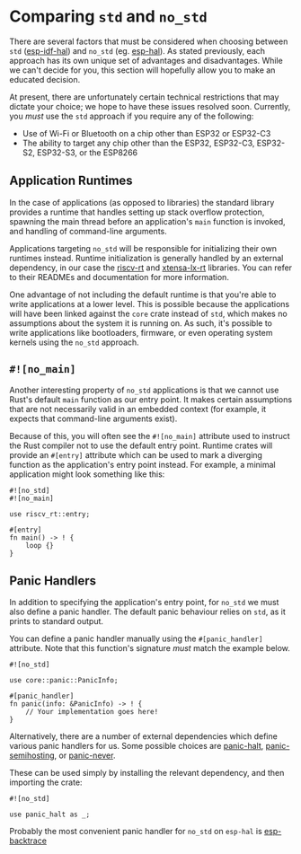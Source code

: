 # Comparing `std` and `no_std`

There are several factors that must be considered when choosing between `std` ([esp-idf-hal]) and `no_std` (eg. [esp-hal]). As stated previously, each approach has its own unique set of advantages and disadvantages. While we can't decide for you, this section will hopefully allow you to make an educated decision.

At present, there are unfortunately certain technical restrictions that may dictate your choice; we hope to have these issues resolved soon. Currently, you _must_ use the `std` approach if you require any of the following:

- Use of Wi-Fi or Bluetooth on a chip other than ESP32 or ESP32-C3
- The ability to target any chip other than the ESP32, ESP32-C3, ESP32-S2, ESP32-S3, or the ESP8266

[esp-idf-hal]: https://github.com/esp-rs/esp-idf-hal
[esp-hal]: https://github.com/esp-rs/esp-hal

## Application Runtimes

In the case of applications (as opposed to libraries) the standard library provides a runtime that handles setting up stack overflow protection, spawning the main thread before an application's `main` function is invoked, and handling of command-line arguments.

Applications targeting `no_std` will be responsible for initializing their own runtimes instead. Runtime initialization is generally handled by an external dependency, in our case the [riscv-rt] and [xtensa-lx-rt] libraries. You can refer to their READMEs and documentation for more information.

One advantage of not including the default runtime is that you're able to write applications at a lower level. This is possible because the applications will have been linked against the `core` crate instead of `std`, which makes no assumptions about the system it is running on. As such, it's possible to write applications like bootloaders, firmware, or even operating system kernels using the `no_std` approach.

[riscv-rt]: https://github.com/rust-embedded/riscv-rt
[xtensa-lx-rt]: https://github.com/esp-rs/xtensa-lx-rt

## `#![no_main]`

Another interesting property of `no_std` applications is that we cannot use Rust's default `main` function as our entry point. It makes certain assumptions that are not necessarily valid in an embedded context (for example, it expects that command-line arguments exist).

Because of this, you will often see the `#![no_main]` attribute used to instruct the Rust compiler not to use the default entry point. Runtime crates will provide an `#[entry]` attribute which can be used to mark a diverging function as the application's entry point instead. For example, a minimal application might look something like this:

```rust,ignore
#![no_std]
#![no_main]

use riscv_rt::entry;

#[entry]
fn main() -> ! {
    loop {}
}
```

## Panic Handlers

In addition to specifying the application's entry point, for `no_std` we must also define a panic handler. The default panic behaviour relies on `std`, as it prints to standard output.

You can define a panic handler manually using the `#[panic_handler]` attribute. Note that this function's signature _must_ match the example below.

```rust,ignore
#![no_std]

use core::panic::PanicInfo;

#[panic_handler]
fn panic(info: &PanicInfo) -> ! {
    // Your implementation goes here!
}
```

Alternatively, there are a number of external dependencies which define various panic handlers for us. Some possible choices are [panic-halt], [panic-semihosting], or [panic-never].

These can be used simply by installing the relevant dependency, and then importing the crate:

```rust,ignore
#![no_std]

use panic_halt as _;
```

Probably the most convenient panic handler for `no_std` on `esp-hal` is [esp-backtrace]

[panic-halt]: https://github.com/korken89/panic-halt
[panic-semihosting]: https://github.com/rust-embedded/cortex-m/tree/master/panic-semihosting
[panic-never]: https://github.com/japaric/panic-never
[esp-backtrace]: https://github.com/esp-rs/esp-backtrace
